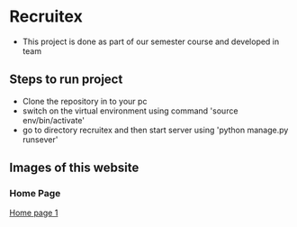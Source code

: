 # Recruitex
- This project is done as part of our semester course and developed in team
## Steps to run project
- Clone the repository in to your pc 
- switch on the virtual environment using command 'source env/bin/activate'
- go to directory recruitex and then start server using 'python manage.py runsever'

## Images of this website
### Home Page
[Home page 1]()
